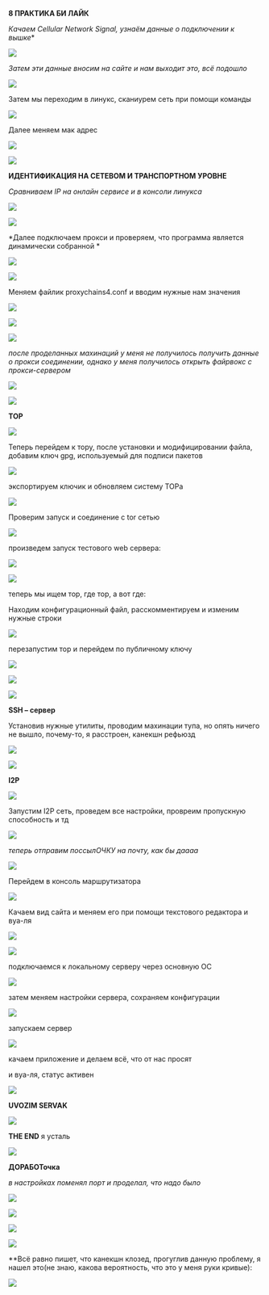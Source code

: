 **8 ПРАКТИКА БИ ЛАЙК**

*Качаем Cellular Network Signal, узнаём данные о подключении к вышке**

![](https://raw.githubusercontent.com/kop4anskiy/PRAKTIKA7_OIB/main/1.jpg)

*Затем эти данные вносим на сайте и нам выходит это, всё подошло*

![](https://raw.githubusercontent.com/kop4anskiy/PRAKTIKA7_OIB/main/2.png)

Затем мы переходим в линукс, сканиурем сеть при помощи команды

![](https://raw.githubusercontent.com/kop4anskiy/PRAKTIKA7_OIB/main/3.png)

Далее меняем мак адрес 

![](https://raw.githubusercontent.com/kop4anskiy/PRAKTIKA7_OIB/main/4.png)

![](https://raw.githubusercontent.com/kop4anskiy/PRAKTIKA7_OIB/main/5.png)

**ИДЕНТИФИКАЦИЯ НА СЕТЕВОМ И ТРАНСПОРТНОМ УРОВНЕ** 

*Сравниваем IP на онлайн сервисе и в консоли линукса*

![](https://raw.githubusercontent.com/kop4anskiy/PRAKTIKA7_OIB/main/6.png)

![](https://raw.githubusercontent.com/kop4anskiy/PRAKTIKA7_OIB/main/7.png)

*Далее подключаем прокси и проверяем, что программа является динамически собранной *

![](https://raw.githubusercontent.com/kop4anskiy/PRAKTIKA7_OIB/main/8.png)

![](https://raw.githubusercontent.com/kop4anskiy/PRAKTIKA7_OIB/main/9.png)

Меняем файлик proxychains4.conf и вводим нужные нам значения

![](https://raw.githubusercontent.com/kop4anskiy/PRAKTIKA7_OIB/main/10.png)

![](https://raw.githubusercontent.com/kop4anskiy/PRAKTIKA7_OIB/main/11.png)

![](https://raw.githubusercontent.com/kop4anskiy/PRAKTIKA7_OIB/main/12.png)

*после проделанных махинаций у меня не получилось получить данные о прокси соединении, однако у меня получилось открыть файрвокс с прокси-сервером*

![](https://raw.githubusercontent.com/kop4anskiy/PRAKTIKA7_OIB/main/13.png)

![](https://raw.githubusercontent.com/kop4anskiy/PRAKTIKA7_OIB/main/14.png)

**ТОР**

![](https://cs9.pikabu.ru/post_img/big/2019/11/26/8/1574771886171056985.png)

Теперь перейдем к тору, после установки и модифицировании файла, добавим ключ gpg,
используемый для подписи пакетов

![](https://raw.githubusercontent.com/kop4anskiy/PRAKTIKA7_OIB/main/15.png)

экспортируем ключик и обновляем систему ТОРа

![](https://raw.githubusercontent.com/kop4anskiy/PRAKTIKA7_OIB/main/16.png)

Проверим запуск и соединение с tor сетью

![](https://raw.githubusercontent.com/kop4anskiy/PRAKTIKA7_OIB/main/17.png)
 
произведем запуск тестового web сервера:

![](https://raw.githubusercontent.com/kop4anskiy/PRAKTIKA7_OIB/main/18.png)

![](https://raw.githubusercontent.com/kop4anskiy/PRAKTIKA7_OIB/main/19.png)

теперь мы ищем тор, где тор, а вот где:

Находим конфигурационный файл, расскомментируем и изменим нужные строки

![](https://raw.githubusercontent.com/kop4anskiy/PRAKTIKA7_OIB/main/20.png)

перезапустим тор и перейдем по публичному ключу

![](https://raw.githubusercontent.com/kop4anskiy/PRAKTIKA7_OIB/main/21.png)

![](https://raw.githubusercontent.com/kop4anskiy/PRAKTIKA7_OIB/main/22.png)

![](https://raw.githubusercontent.com/kop4anskiy/PRAKTIKA7_OIB/main/23.png)

**SSH – сервер**

Установив нужные утилиты, проводим махинации тупа, но опять ничего не вышло, почему-то, я расстроен, канекшн рефьюзд

![](https://raw.githubusercontent.com/kop4anskiy/PRAKTIKA7_OIB/main/24.png)

![](https://raw.githubusercontent.com/kop4anskiy/PRAKTIKA7_OIB/main/25.png)

**I2P**

![](https://chefkochblog.files.wordpress.com/2018/06/progetto-senza-titolo1.png?w=535&h=401)

Запустим I2P сеть, проведем все настройки, провреим пропускную способность и тд

![](https://raw.githubusercontent.com/kop4anskiy/PRAKTIKA7_OIB/main/26.png)

*теперь отправим поссылОЧКУ на почту, как бы даааа*

![](https://raw.githubusercontent.com/kop4anskiy/PRAKTIKA7_OIB/main/28.png)

Перейдем в консоль маршрутизатора

![](https://raw.githubusercontent.com/kop4anskiy/PRAKTIKA7_OIB/main/29.png)

Качаем вид сайта и меняем его при помощи текстового редактора и вуа-ля

![](https://raw.githubusercontent.com/kop4anskiy/PRAKTIKA7_OIB/main/27.png)

![](https://raw.githubusercontent.com/kop4anskiy/PRAKTIKA7_OIB/main/30.png)

подключаемся к локальному серверу через основную ОС 

![](https://raw.githubusercontent.com/kop4anskiy/PRAKTIKA7_OIB/main/31.png)

затем меняем настройки сервера, сохраняем конфигурации 

![](https://raw.githubusercontent.com/kop4anskiy/PRAKTIKA7_OIB/main/32.png)

запускаем сервер

![](https://raw.githubusercontent.com/kop4anskiy/PRAKTIKA7_OIB/main/33.png)

качаем приложение и делаем всё, что от нас просят

и вуа-ля, статус активен

![](https://raw.githubusercontent.com/kop4anskiy/PRAKTIKA7_OIB/main/34.png)


**UVOZIM SERVAK**

![](https://lh3.googleusercontent.com/proxy/1GpXe3mzDHv4GCpIZiosxgEgH31cMqkyWictAcFRmCF0dsJmUcYxAL80xlTnV97ej1bUPHZoVLD508VSOlLLo2aoDVlhsCWuZLPO4A9aR9G8)

**THE END** я усталь

![](https://thumbs.gfycat.com/WarmheartedPhysicalHart-small.gif)

**ДОРАБОТочка**

*в настройках поменял порт и проделал, что надо было*

![](https://raw.githubusercontent.com/kop4anskiy/PRAKTIKA7_OIB/main/36.png)

![](https://raw.githubusercontent.com/kop4anskiy/PRAKTIKA7_OIB/main/37.png)

![](https://raw.githubusercontent.com/kop4anskiy/PRAKTIKA7_OIB/main/38.png)

![](https://raw.githubusercontent.com/kop4anskiy/PRAKTIKA7_OIB/main/39.png)

**Всё равно пишет, что канекшн клозед, прогуглив данную проблему, я нашел это(не знаю, какова вероятность, что это у меня руки кривые):  

![](https://raw.githubusercontent.com/kop4anskiy/PRAKTIKA7_OIB/main/40.png)













